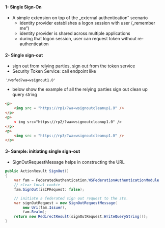 #### 1- Single Sign-On
* A simple extension on top of the „external authentication“ scenario
  * identity provider establishes a logon session with user („remember me“)
  * identity provider is shared across multiple applications
  * during that logon session, user can request token without re-authentication
#### 2- Single sign-out
* sign out from relying parties, sign out from the token service
* Security Token Service: call endpoint like 
```th
'/wsfed?wa=wsignout1.0'
```
* below show the example of all the relying parties sign out clean up query string
```html
<p> 
    <img src = "https://rp1/?wa=wsignoutcleanup1.0" /> 
</p> 
<p> 
    < img src="https://rp2/?wa=wsignoutcleanup1.0" /> 
</p> 
<p> 
    <img src = "https://rp3/?wa=wsignoutcleanup1.0" /> 
</p>
```
#### 3- Sample: initiating single sign-out
* SignOutRequestMessage helps in constructing the URL
```cs
public ActionResult SignOut()
{
    var fam = FederatedAuthentication.WSFederationAuthenticationModule; 
    // clear local cookie 
    fam.SignOut(isIPRequest: false);

    // initiate a federated sign out request to the sts. 
    var signOutRequest = new SignOutRequestMessage( 
        new Uri(fam.Issuer), 
        fam.Realm);
    return new RedirectResult(signOutRequest.WriteQueryString());
}
```
